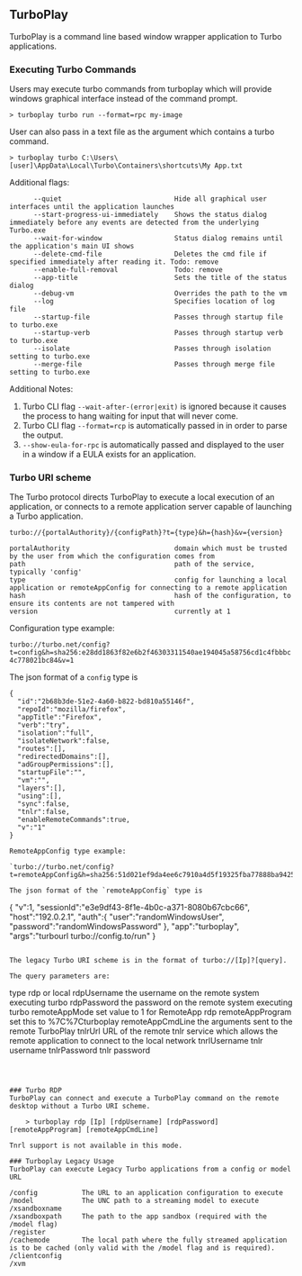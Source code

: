 ## TurboPlay
TurboPlay is a command line based window wrapper application to Turbo applications.


### Executing Turbo Commands
Users may execute turbo commands from turboplay which will provide windows graphical interface instead of the command prompt.

    > turboplay turbo run --format=rpc my-image

User can also pass in a text file as the argument which contains a turbo command.

    > turboplay turbo C:\Users\[user]\AppData\Local\Turbo\Containers\shortcuts\My App.txt
 
Additional flags:
```
      --quiet                            Hide all graphical user interfaces until the application launches
      --start-progress-ui-immediately    Shows the status dialog immediately before any events are detected from the underlying Turbo.exe
      --wait-for-window                  Status dialog remains until the application's main UI shows 
      --delete-cmd-file                  Deletes the cmd file if specified immediately after reading it. Todo: remove 
      --enable-full-removal              Todo: remove
      --app-title                        Sets the title of the status dialog
      --debug-vm                         Overrides the path to the vm
      --log                              Specifies location of log file
      --startup-file                     Passes through startup file to turbo.exe
      --startup-verb                     Passes through startup verb to turbo.exe
      --isolate                          Passes through isolation setting to turbo.exe
      --merge-file                       Passes through merge file setting to turbo.exe
```
 
Additional Notes:
1. Turbo CLI flag `--wait-after-(error|exit)` is ignored because it causes the process to hang waiting for input that will never come.
2. Turbo CLI flag `--format=rcp` is automatically passed in in order to parse the output.
3. `--show-eula-for-rpc` is automatically passed and displayed to the user in a window if a EULA exists for an application.
	
### Turbo URI scheme

The Turbo protocol directs TurboPlay to execute a local execution of an application, or connects to a remote application server capable of launching a Turbo application.

```
turbo://{portalAuthority}/{configPath}?t={type}&h={hash}&v={version}

portalAuthority                          domain which must be trusted by the user from which the configuration comes from
path                                     path of the service, typically 'config'
type                                     config for launching a local application or remoteAppConfig for connecting to a remote application
hash                                     hash of the configuration, to ensure its contents are not tampered with
version                                  currently at 1
```

Configuration type example:

`turbo://turbo.net/config?t=config&h=sha256:e28dd1863f82e6b2f46303311540ae194045a58756cd1c4fbbbc4c778021bc84&v=1`

The json format of a `config` type is

```
{
  "id":"2b68b3de-51e2-4a60-b822-bd810a55146f",
  "repoId":"mozilla/firefox",
  "appTitle":"Firefox",
  "verb":"try",
  "isolation":"full",
  "isolateNetwork":false,
  "routes":[],
  "redirectedDomains":[],
  "adGroupPermissions":[],
  "startupFile":"",
  "vm":"",
  "layers":[],
  "using":[],
  "sync":false,
  "tnlr":false,
  "enableRemoteCommands":true,
  "v":"1"
}

RemoteAppConfig type example:

`turbo://turbo.net/config?t=remoteAppConfig&h=sha256:51d021ef9da4ee6c7910a4d5f19325fba77888ba94255ab67e0e4c0d8053fa6d&v=1`

The json format of the `remoteAppConfig` type is

```
{
  "v":1,
  "sessionId":"e3e9df43-8f1e-4b0c-a371-8080b67cbc66",
  "host":"192.0.2.1",
  "auth":{
    "user":"randomWindowsUser",
    "password":"randomWindowsPassword"
  },
  "app":"turboplay",
  "args":"turbourl turbo://config.to/run"
}
```

The legacy Turbo URI scheme is in the format of turbo://[Ip]?[query].

The query parameters are:
```
type                                     rdp or local
rdpUsername                              the username on the remote system executing turbo 
rdpPassword                              the password on the remote system executing turbo
remoteAppMode                            set value to 1 for RemoteApp rdp
remoteAppProgram                         set this to %7C%7Cturboplay
remoteAppCmdLine                         the arguments sent to the remote TurboPlay
tnlrUrl                                  URL of the remote tnlr service which allows the remote application to connect to the local network
tnrlUsername                             tnlr username
tnlrPassword                             tnlr password
```



### Turbo RDP
TurboPlay can connect and execute a TurboPlay command on the remote desktop without a Turbo URI scheme.

    > turboplay rdp [Ip] [rdpUsername] [rdpPassword] [remoteAppProgram] [remoteAppCmdLine]

Tnrl support is not available in this mode.

### Turboplay Legacy Usage
TurboPlay can execute Legacy Turbo applications from a config or model URL

```
    /config           The URL to an application configuration to execute
    /model            The UNC path to a streaming model to execute
    /xsandboxname
    /xsandboxpath     The path to the app sandbox (required with the /model flag)
    /register
    /cachemode        The local path where the fully streamed application is to be cached (only valid with the /model flag and is required).
    /clientconfig
    /xvm
```

